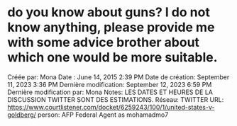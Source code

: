 # do you know about guns? l do not know anything, please provide me with some advice brother about which one would  be more suitable.

Créée par: Mona
Date : June 14, 2015 2:39 PM
Date de création: September 11, 2023 3:36 PM
Dernière modification: September 12, 2023 6:59 PM
Dernière modification par: Mona
Notes: LES DATES ET HEURES DE LA DISCUSSION TWITTER SONT DES ESTIMATIONS.
Réseau: TWITTER
URL: https://www.courtlistener.com/docket/6259243/100/1/united-states-v-goldberg/
person: AFP Federal Agent as mohamadmo7